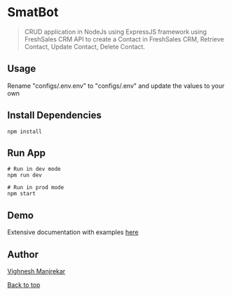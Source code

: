 # SmatBot

> CRUD application in NodeJs using ExpressJS framework using FreshSales CRM API to create a Contact in FreshSales CRM, Retrieve Contact, Update Contact, Delete Contact.

## Usage

Rename "configs/.env.env" to "configs/.env" and update the values to your own

## Install Dependencies

```
npm install
```

## Run App

```
# Run in dev mode
npm run dev

# Run in prod mode
npm start
```

## Demo

Extensive documentation with examples [here](https://documenter.getpostman.com/view/21091542/VUjPH5Wo)

## Author

[Vighnesh Manjrekar](https://github.com/VighneshManjrekar)

[Back to top](#SmatBot)
